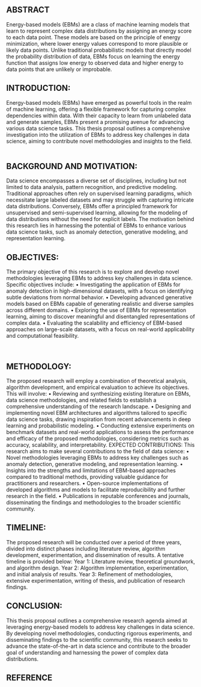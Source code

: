## ABSTRACT
Energy-based models (EBMs) are a class of machine learning models that learn to represent complex data distributions by assigning an energy score to each data point. These models are based on the principle of energy minimization, where lower energy values correspond to more plausible or likely data points. Unlike traditional probabilistic models that directly model the probability distribution of data, EBMs focus on learning the energy function that assigns low energy to observed data and higher energy to data points that are unlikely or improbable. 
## INTRODUCTION:
Energy-based models (EBMs) have emerged as powerful tools in the realm of machine learning, offering a flexible framework for capturing complex dependencies within data. With their capacity to learn from unlabeled data and generate samples, EBMs present a promising avenue for advancing various data science tasks. This thesis proposal outlines a comprehensive investigation into the utilization of EBMs to address key challenges in data science, aiming to contribute novel methodologies and insights to the field.
 
## BACKGROUND AND MOTIVATION:
Data science encompasses a diverse set of disciplines, including but not limited to data analysis, pattern recognition, and predictive modeling. Traditional approaches often rely on supervised learning paradigms, which necessitate large labeled datasets and may struggle with capturing intricate data distributions. Conversely, EBMs offer a principled framework for unsupervised and semi-supervised learning, allowing for the modeling of data distributions without the need for explicit labels. The motivation behind this research lies in harnessing the potential of EBMs to enhance various data science tasks, such as anomaly detection, generative modeling, and representation learning.
 
## OBJECTIVES:
The primary objective of this research is to explore and develop novel methodologies leveraging EBMs to address key challenges in data science. Specific objectives include:
•	Investigating the application of EBMs for anomaly detection in high-dimensional datasets, with a focus on identifying subtle deviations from normal behavior.
•	Developing advanced generative models based on EBMs capable of generating realistic and diverse samples across different domains. 
•	Exploring the use of EBMs for representation learning, aiming to discover meaningful and disentangled representations of complex data. 
•	Evaluating the scalability and efficiency of EBM-based approaches on large-scale datasets, with a focus on real-world applicability and computational feasibility.

 
## METHODOLOGY:
The proposed research will employ a combination of theoretical analysis, algorithm development, and empirical evaluation to achieve its objectives. This will involve:
•	Reviewing and synthesizing existing literature on EBMs, data science methodologies, and related fields to establish a comprehensive understanding of the research landscape.
•	Designing and implementing novel EBM architectures and algorithms tailored to specific data science tasks, drawing inspiration from recent advancements in deep learning and probabilistic modeling.
•	Conducting extensive experiments on benchmark datasets and real-world applications to assess the performance and efficacy of the proposed methodologies, considering metrics such as accuracy, scalability, and interpretability.
EXPECTED CONTRIBUTIONS: 
This research aims to make several contributions to the field of data science: 
•	Novel methodologies leveraging EBMs to address key challenges such as anomaly detection, generative modeling, and representation learning.
•	Insights into the strengths and limitations of EBM-based approaches compared to traditional methods, providing valuable guidance for practitioners and researchers.
•	Open-source implementations of developed algorithms and models to facilitate reproducibility and further research in the field.
•	Publications in reputable conferences and journals, disseminating the findings and methodologies to the broader scientific community.
 
## TIMELINE:
The proposed research will be conducted over a period of three years, divided into distinct phases including literature review, algorithm development, experimentation, and dissemination of results. A tentative timeline is provided below:
Year 1: Literature review, theoretical groundwork, and algorithm design.
Year 2: Algorithm implementation, experimentation, and initial analysis of results.
Year 3: Refinement of methodologies, extensive experimentation, writing of thesis, and publication of research findings.
 
## CONCLUSION:
This thesis proposal outlines a comprehensive research agenda aimed at leveraging energy-based models to address key challenges in data science. By developing novel methodologies, conducting rigorous experiments, and disseminating findings to the scientific community, this research seeks to advance the state-of-the-art in data science and contribute to the broader goal of understanding and harnessing the power of complex data distributions.

## REFERENCE